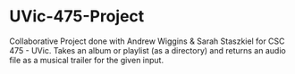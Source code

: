 # UVic-475-Project
Collaborative Project done with Andrew Wiggins &amp; Sarah Staszkiel for CSC 475 - UVic. Takes an album or playlist (as a directory) and returns an audio file as a musical trailer for the given input.
